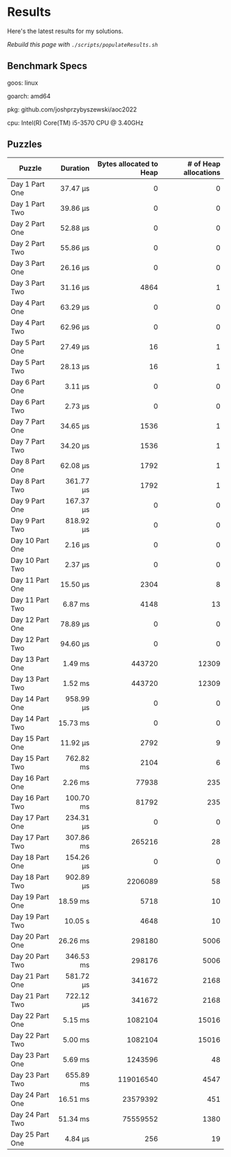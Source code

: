 # Results

Here's the latest results for my solutions.

_Rebuild this page with `./scripts/populateResults.sh`_

## Benchmark Specs

goos: linux

goarch: amd64

pkg: github.com/joshprzybyszewski/aoc2022

cpu: Intel(R) Core(TM) i5-3570 CPU @ 3.40GHz


## Puzzles

|Puzzle|Duration|Bytes allocated to Heap|# of Heap allocations|
|-|-:|-:|-:|
|Day 1 Part One|37.47 µs|0|0|
|Day 1 Part Two|39.86 µs|0|0|
|Day 2 Part One|52.88 µs|0|0|
|Day 2 Part Two|55.86 µs|0|0|
|Day 3 Part One|26.16 µs|0|0|
|Day 3 Part Two|31.16 µs|4864|1|
|Day 4 Part One|63.29 µs|0|0|
|Day 4 Part Two|62.96 µs|0|0|
|Day 5 Part One|27.49 µs|16|1|
|Day 5 Part Two|28.13 µs|16|1|
|Day 6 Part One|3.11 µs|0|0|
|Day 6 Part Two|2.73 µs|0|0|
|Day 7 Part One|34.65 µs|1536|1|
|Day 7 Part Two|34.20 µs|1536|1|
|Day 8 Part One|62.08 µs|1792|1|
|Day 8 Part Two|361.77 µs|1792|1|
|Day 9 Part One|167.37 µs|0|0|
|Day 9 Part Two|818.92 µs|0|0|
|Day 10 Part One|2.16 µs|0|0|
|Day 10 Part Two|2.37 µs|0|0|
|Day 11 Part One|15.50 µs|2304|8|
|Day 11 Part Two|6.87 ms|4148|13|
|Day 12 Part One|78.89 µs|0|0|
|Day 12 Part Two|94.60 µs|0|0|
|Day 13 Part One|1.49 ms|443720|12309|
|Day 13 Part Two|1.52 ms|443720|12309|
|Day 14 Part One|958.99 µs|0|0|
|Day 14 Part Two|15.73 ms|0|0|
|Day 15 Part One|11.92 µs|2792|9|
|Day 15 Part Two|762.82 ms|2104|6|
|Day 16 Part One|2.26 ms|77938|235|
|Day 16 Part Two|100.70 ms|81792|235|
|Day 17 Part One|234.31 µs|0|0|
|Day 17 Part Two|307.86 ms|265216|28|
|Day 18 Part One|154.26 µs|0|0|
|Day 18 Part Two|902.89 µs|2206089|58|
|Day 19 Part One|18.59 ms|5718|10|
|Day 19 Part Two|10.05 s|4648|10|
|Day 20 Part One|26.26 ms|298180|5006|
|Day 20 Part Two|346.53 ms|298176|5006|
|Day 21 Part One|581.72 µs|341672|2168|
|Day 21 Part Two|722.12 µs|341672|2168|
|Day 22 Part One|5.15 ms|1082104|15016|
|Day 22 Part Two|5.00 ms|1082104|15016|
|Day 23 Part One|5.69 ms|1243596|48|
|Day 23 Part Two|655.89 ms|119016540|4547|
|Day 24 Part One|16.51 ms|23579392|451|
|Day 24 Part Two|51.34 ms|75559552|1380|
|Day 25 Part One|4.84 µs|256|19|
